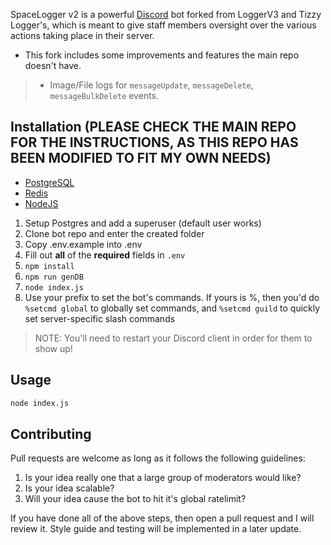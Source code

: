SpaceLogger v2 is a powerful [Discord](https://discordapp.com) bot forked from LoggerV3 and Tizzy Logger's, which is meant to give staff members oversight over the various actions taking place in their server.
- This fork includes some improvements and features the main repo doesn't have.
> - Image/File logs for `messageUpdate`, `messageDelete`, `messageBulkDelete` events.

## Installation (PLEASE CHECK THE MAIN REPO FOR THE INSTRUCTIONS, AS THIS REPO HAS BEEN MODIFIED TO FIT MY OWN NEEDS)

- [PostgreSQL](https://www.postgresql.org/download/)
- [Redis](https://redis.io/downloads/)
- [NodeJS](https://nodejs.org/en/download)

1. Setup Postgres and add a superuser (default user works)
2. Clone bot repo and enter the created folder
3. Copy .env.example into .env
4. Fill out **all** of the **required** fields in `.env`
5. `npm install`
6. `npm run genDB`
7. `node index.js`
8. Use your prefix to set the bot's commands. If yours is %, then you'd do `%setcmd global` to globally set commands, and `%setcmd guild` to quickly set server-specific slash commands
> NOTE: You'll need to restart your Discord client in order for them to show up!

## Usage

```bash
node index.js
```

## Contributing
Pull requests are welcome as long as it follows the following guidelines:
1. Is your idea really one that a large group of moderators would like?
2. Is your idea scalable?
3. Will your idea cause the bot to hit it's global ratelimit?

If you have done all of the above steps, then open a pull request and I will review it. Style guide and testing will be implemented in a later update.
